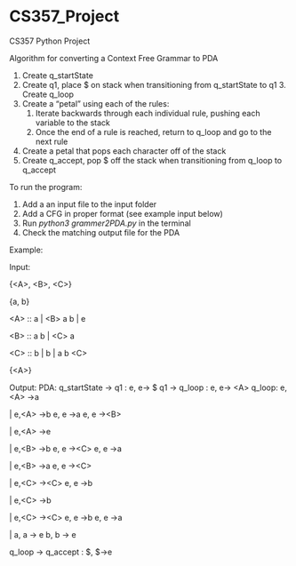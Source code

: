 # CS357_Project

CS357 Python Project

Algorithm for converting a Context Free Grammar to PDA
1. Create q_startState
2. Create q1, place $ on stack when transitioning from q_startState to q1 3. Create q_loop
4. Create a “petal” using each of the rules:
   1. Iterate backwards through each individual rule, pushing each variable to the stack
   2. Once the end of a rule is reached, return to q_loop and go to the next rule
5. Create a petal that pops each character off of the stack
6. Create q_accept, pop $ off the stack when transitioning from q_loop to q_accept

To run the program:
1. Add a an input file to the input folder
2. Add a CFG in proper format (see example input below)
3. Run *python3 grammer2PDA.py* in the terminal
4. Check the matching output file for the PDA

Example:

Input:

{\<A>, \<B>, \<C>}
  
{a, b}

\<A> :: a | \<B> a b | e 
  
\<B> :: a <C> b | \<C> a 
  
\<C> :: b <C> | b | a b \<C> 
  
{\<A>}
  

Output:
PDA:
q_startState -> q1 : e, e-> $ q1 -> q_loop : e, e-> \<A> q_loop:
e,\<A> ->a
  
|
e,\<A> ->b
e, e ->a
e, e ->\<B>
  
|
e,\<A> ->e
  
|
e,\<B> ->b
e, e ->\<C>
e, e ->a
  
|
e,\<B> ->a
e, e ->\<C>
  
|
e,\<C> ->\<C>
e, e ->b
  
|
e,\<C> ->b
  
|
e,\<C> ->\<C>
e, e ->b
e, e ->a
  
|
a, a -> e
b, b -> e

q_loop -> q_accept : $, $->e
